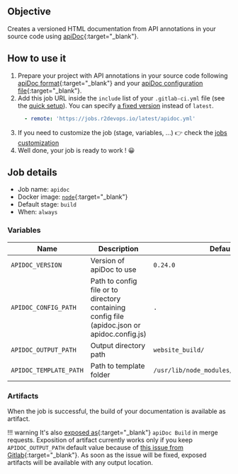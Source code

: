 ## Objective

Creates a versioned HTML documentation from API annotations in your source
code using [apiDoc](https://apidocjs.com/){:target="_blank"}.

## How to use it

1. Prepare your project with API annotations in your source code following
   [apiDoc format](https://apidocjs.com/#examples){:target="_blank"} and your [apiDoc
   configuration file](https://apidocjs.com/#configuration){:target="_blank"}.
1. Add this job URL inside the `include` list of your `.gitlab-ci.yml` file (see the [quick setup](/use-the-hub/#quick-setup)). You can specify [a fixed version](#changelog) instead of `latest`.
    ```yaml
      - remote: 'https://jobs.r2devops.io/latest/apidoc.yml'
    ```
1. If you need to customize the job (stage, variables, ...) 👉 check the [jobs
   customization](/use-the-hub/#jobs-customization)
1. Well done, your job is ready to work ! 😀

## Job details

* Job name: `apidoc`
* Docker image:
[`node`](https://hub.docker.com/r/_/node){:target="_blank"}
* Default stage: `build`
* When: `always`

### Variables

| Name | Description | Default |
| ---- | ----------- | ------- |
| `APIDOC_VERSION` <img width=250/> | Version of apiDoc to use <img width=400/> | `0.24.0` |
| `APIDOC_CONFIG_PATH` | Path to config file or to directory containing config file (apidoc.json or apidoc.config.js) | `.` |
| `APIDOC_OUTPUT_PATH` | Output directory path | `website_build/` |
| `APIDOC_TEMPLATE_PATH` | Path to template folder | `/usr/lib/node_modules/apidoc/template/` |

### Artifacts

When the job is successful, the build of your documentation is available as artifact.

!!! warning
    It's also [exposed as](https://docs.gitlab.com/ee/ci/yaml/#artifactsexpose_as){:target="_blank"}
    `apiDoc Build` in merge requests.
    Exposition of artifact currently works only if you keep `APIDOC_OUTPUT_PATH`
    default value because of [this issue from
    Gitlab](https://gitlab.com/gitlab-org/gitlab/-/issues/37129){:target="_blank"}.
    As soon as the issue will be fixed, exposed artifacts will be available
    with any output location.
